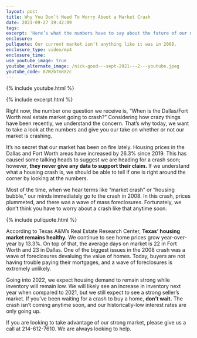 ```yaml
---
layout: post
title: Why You Don’t Need To Worry About a Market Crash
date: 2021-09-27 19:42:09
tags:
excerpt: 'Here’s what the numbers have to say about the future of our market. '
enclosure:
pullquote: Our current market isn’t anything like it was in 2008.
enclosure_type: video/mp4
enclosure_time:
use_youtube_image: true
youtube_alternate_image: /nick-good---sept-2021---2---youtube.jpeg
youtube_code: 87WzbTn8X2c
---
```

{% include youtube.html %}

{% include excerpt.html %}

Right now, the number one question we receive is, “When is the Dallas/Fort Worth real estate market going to crash?” Considering how crazy things have been recently, we understand the concern. That’s why today, we want to take a look at the numbers and give you our take on whether or not our market is crashing.&nbsp;

It’s no secret that our market has been on fire lately. Housing prices in the Dallas and Fort Worth areas have increased by 26.3% since 2019. This has caused some talking heads to suggest we are heading for a crash soon; however, **they never give any data to support their claim.** If we understand what a housing crash is, we should be able to tell if one is right around the corner by looking at the numbers.&nbsp;

Most of the time, when we hear terms like “market crash” or “housing bubble,” our minds immediately go to the crash in 2008. In this crash, prices plummeted, and there was a wave of mass foreclosures. Fortunately, we don’t think you have to worry about a crash like that anytime soon.

{% include pullquote.html %}

According to Texas A&M’s Real Estate Research Center, **Texas’ housing market remains healthy.** We continue to see home prices grow year-over-year by 13.3%. On top of that, the average days on market is 22 in Fort Worth and 23 in Dallas. One of the biggest issues in the 2008 crash was a wave of foreclosures devaluing the value of homes. Today, buyers are not having trouble paying their mortgages, and a wave of foreclosures is extremely unlikely.&nbsp;

Going into 2022, we expect housing demand to remain strong while inventory will remain low. We will likely see an increase in inventory next year when compared to 2021, but we still expect to see a strong seller’s market. If you’ve been waiting for a crash to buy a home, **don’t wait.** The crash isn’t coming anytime soon, and our historically-low interest rates are only going up.&nbsp;

If you are looking to take advantage of our strong market, please give us a call at 214-612-7610. We are always looking to help.&nbsp;<br>&nbsp;
